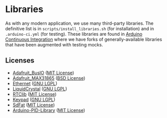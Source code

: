 # Libraries

As with any modern application, we use many third-party libraries. The definitive list is in `scripts/install_libraries.sh` (for installation) and in `.arduino-ci.yml` (for testing). These libraries are found in [Arduino Continuous Integration](https://github.com/Arduino-CI/) where we have forks of generally-available libraries that have been augmented with testing mocks.

## Licenses

*   [Adafruit_BusIO](https://github.com/Arduino-CI/Adafruit_BusIO) ([MIT License](https://github.com/Arduino-CI/Adafruit_BusIO/blob/master/LICENSE))
*   [Adafruit_MAX31865](https://github.com/Arduino-CI/Adafruit_MAX31865) ([BSD License](https://github.com/Arduino-CI/Adafruit_MAX31865/blob/main/src/Adafruit_MAX31865.cpp))
*   [Ethernet](https://github.com/Arduino-CI/Ethernet) ([GNU LGPL](https://github.com/Arduino-CI/Ethernet#license))
*   [LiquidCrystal](https://github.com/Arduino-CI/LiquidCrystal) ([GNU LGPL](https://github.com/Arduino-CI/LiquidCrystal#license))
*   [RTClib](https://github.com/Arduino-CI/RTClib) ([MIT License](https://github.com/Arduino-CI/RTClib/blob/master/license.txt))
*   [Keypad](https://github.com/Arduino-CI/Keypad) ([GNU LGPL](https://github.com/Arduino-CI/Keypad/blob/main/src/Keypad.h))
*   [SdFat](https://github.com/Arduino-CI/Arduino-PID-Library) ([MIT License](https://github.com/Arduino-CI/SdFat/blob/main/LICENSE.md))
*   [Arduino-PID-Library](https://github.com/Arduino-CI/Arduino-PID-Library) ([MIT License](https://github.com/Arduino-CI/Arduino-PID-Library/blob/master/src/PID_v1.cpp))
